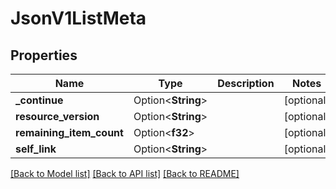 # JsonV1ListMeta

## Properties

Name | Type | Description | Notes
------------ | ------------- | ------------- | -------------
**_continue** | Option<**String**> |  | [optional]
**resource_version** | Option<**String**> |  | [optional]
**remaining_item_count** | Option<**f32**> |  | [optional]
**self_link** | Option<**String**> |  | [optional]

[[Back to Model list]](../README.md#documentation-for-models) [[Back to API list]](../README.md#documentation-for-api-endpoints) [[Back to README]](../README.md)


